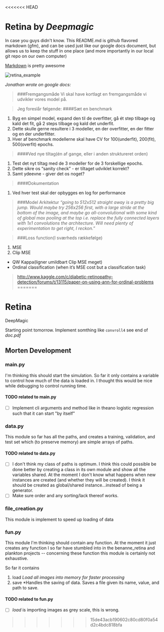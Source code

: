 <<<<<<< HEAD
# Retina by *Deepmagic*
In case you guys didn't know.  This README.md is github flavored markdown (gfm), and can be used just like our google docs document, but allows us to keep the stuff in one place (and more importantly in our local git repo on our own computer)

[Markdown](https://guides.github.com/features/mastering-markdown/) is pretty awesome 

![retina_example](https://kaggle2.blob.core.windows.net/competitions/kaggle/4104/media/retina.jpg)

*Jonathan wrote on google docs:*

>###Fremgangsmåde
Vi skal have kortlagt en fremgangsmåde vi udvikler vores model på.

>Jeg foreslår følgende:
####Sæt en benchmark
1. Byg en simpel model, expand den til de overfitter, gå ét step tilbage og kald det fit, gå 2 steps tilbage og kald det underfit.
2. Dette skulle gerne resultere i 3 modeller, en der overfitter, en der fitter og en der underfitter.
3. Hver af benchmark modellerne skal have CV for 100(underfit), 200(fit), 500(overfit) epochs.
>####Ved nye tiltag(én af gange, eller i anden struktureret orden)
1. Test det nyt tiltag med de 3 modeller for de 3 forskellige epochs.
2. Dette sikre os “sanity check” - er tiltaget udviklet korrekt?
3. Samt ydeevne - giver det os noget?

>####Dokumentation
1. Ved hver test skal der opbygges en log for performance 


>###Model Arkitektur
*“going to 512x512 straight away is a pretty big jump.
Would maybe try 256x256 first, with a large stride at the bottom of the image, and maybe go all-convolutional with some kind of global max pooling at the top i.e. replace the fully connected layers with 1x1 convolutions the architecture.
Will need plenty of experimentation to get right, I reckon.”*

>###Loss function(I sværheds rækkefølge)
1. MSE
2. Clip MSE
- QW Kappa(ligner umildbart Clip MSE meget)
- Ordinal classification (when it’s MSE cost but a classification task) 
>http://www.kaggle.com/c/diabetic-retinopathy-detection/forums/t/13115/paper-on-using-ann-for-ordinal-problems
=======
# Retina
DeepMagic

Starting point tomorrow.  Implement somthing like `convroll4` see end of *doc.pdf*


## Morten Development

### main.py
I'm thinking this should start the simulation.  So far it only contains a variable to control how much of the data is loaded in.  I thought this would be nice while debugging to control running time. 

#### TODO related to main.py
- [ ] Implement cli arguments and method like in theano logistic regression such that it can start "by itself"

### data.py
This module so far has all the paths, and creates a training, validation, and test set which (to preserve memory) are simple arrays of paths.

#### TODO related to data.py
- [ ] I don't think my class of paths is optimum.  I think this could possible be done better by creating a class in its own module and show all the variables shared. At the moment I don't know what happens when new instances are created (and whether they will be created).  I think it should be created as global/shared instance...instead of being a generator.  
- [ ] Make sure order and any sorting/lack thereof works. 

### file_creation.py
This module is implement to speed up loading of data


### fun.py
This module I'm thinking should contain any function.  At the moment it just creates any function I so far have stumbled into in the benanne_retina and plankton projects -- concerning these function this module is certainly not exhaustive.

So far it contains 
1. load  *Load all images into memory for faster processing*
2. save *Handles the saving of data. Saves a file given its name, value, and path to save.  


#### TODO related to fun.py
- [ ] *load* is importing images as grey scale, this is wrong.







>>>>>>> 15de43acb190602c80cd80f0a54d2c4bdc818bfa
